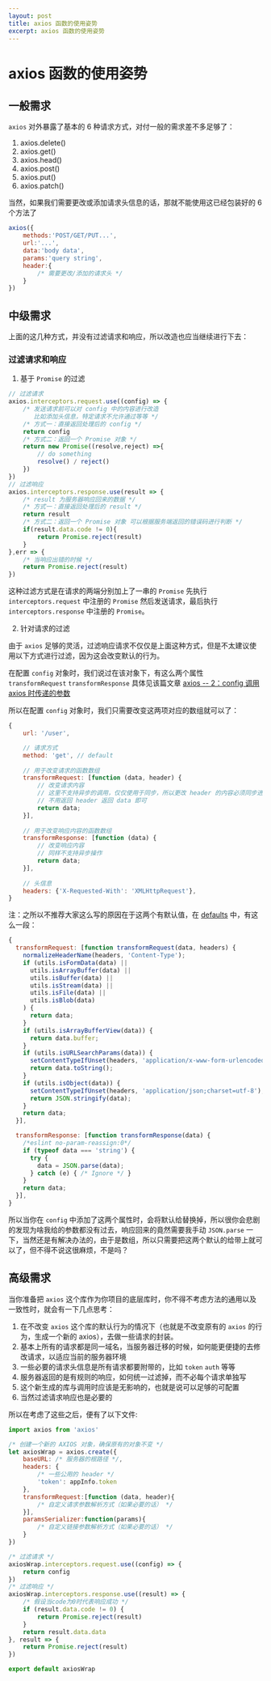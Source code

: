 ```yaml
---
layout: post
title: axios 函数的使用姿势
excerpt: axios 函数的使用姿势
---
```


<h1 class="title">axios 函数的使用姿势</h1>

## 一般需求

`axios` 对外暴露了基本的 6 种请求方式，对付一般的需求差不多足够了：

1. axios.delete()
2. axios.get()
3. axios.head()
4. axios.post()
5. axios.put()
6. axios.patch()

当然，如果我们需要更改或添加请求头信息的话，那就不能使用这已经包装好的 6 个方法了

```javascript
axios({
    methods:'POST/GET/PUT...',
    url:'...',
    data:'body data',
    params:'query string',
    header:{
        /* 需要更改/添加的请求头 */
    }
})
```

## 中级需求

上面的这几种方式，并没有过滤请求和响应，所以改造也应当继续进行下去：

### 过滤请求和响应

1. 基于 `Promise` 的过滤

```javascript
// 过滤请求
axios.interceptors.request.use((config) => {
    /* 发送请求前可以对 config 中的内容进行改造
       比如添加头信息，特定请求不允许通过等等 */
    /* 方式一：直接返回处理后的 config */
    return config
    /* 方式二：返回一个 Promise 对象 */
    return new Promise((resolve,reject) =>{
        // do something
        resolve() / reject()
    })
})
// 过滤响应
axios.interceptors.response.use(result => {
    /* result 为服务器响应回来的数据 */
    /* 方式一：直接返回处理后的 result */
    return result
    /* 方式二：返回一个 Promise 对象 可以根据服务端返回的错误码进行判断 */
    if(result.data.code != 0){
        return Promise.reject(result)
    }
},err => {
    /* 当响应出错的时候 */
    return Promise.reject(result)
})
```

这种过滤方式是在请求的两端分别加上了一串的 `Promise` 先执行 `interceptors.request` 中注册的 `Promise` 然后发送请求，最后执行 `interceptors.response` 中注册的 `Promise`。

2. 针对请求的过滤

由于 `axios` 足够的灵活，过滤响应请求不仅仅是上面这种方式，但是不太建议使用以下方式进行过滤，因为这会改变默认的行为。

在配置 `config` 对象时，我们说过在该对象下，有这么两个属性 `transformRequest` `transformResponse` 具体见该篇文章 [axios -- 2：config 调用 axios 时传递的参数](http://blog.acohome.cn/2017/02/23/axios-config/)

所以在配置 `config` 对象时，我们只需要改变这两项对应的数组就可以了：

```javascript
{
    url: '/user',

    // 请求方式
    method: 'get', // default
    
    // 用于改变请求的函数数组
    transformRequest: [function (data, header) {
        // 改变请求内容
        // 这里不支持异步的调用，仅仅使用于同步，所以更改 header 的内容必须同步进行
        // 不用返回 header 返回 data 即可
        return data;
    }],
    
    // 用于改变响应内容的函数数组
    transformResponse: [function (data) {
        // 改变响应内容
        // 同样不支持异步操作
        return data;
    }],
    
    // 头信息
    headers: {'X-Requested-With': 'XMLHttpRequest'},
}
```

注：之所以不推荐大家这么写的原因在于这两个有默认值，在 [defaults](https://github.com/mzabriskie/axios/blob/master/lib/defaults.js) 中，有这么一段：

```javascript
{
  transformRequest: [function transformRequest(data, headers) {
    normalizeHeaderName(headers, 'Content-Type');
    if (utils.isFormData(data) ||
      utils.isArrayBuffer(data) ||
      utils.isBuffer(data) ||
      utils.isStream(data) ||
      utils.isFile(data) ||
      utils.isBlob(data)
    ) {
      return data;
    }
    if (utils.isArrayBufferView(data)) {
      return data.buffer;
    }
    if (utils.isURLSearchParams(data)) {
      setContentTypeIfUnset(headers, 'application/x-www-form-urlencoded;charset=utf-8');
      return data.toString();
    }
    if (utils.isObject(data)) {
      setContentTypeIfUnset(headers, 'application/json;charset=utf-8');
      return JSON.stringify(data);
    }
    return data;
  }],

  transformResponse: [function transformResponse(data) {
    /*eslint no-param-reassign:0*/
    if (typeof data === 'string') {
      try {
        data = JSON.parse(data);
      } catch (e) { /* Ignore */ }
    }
    return data;
  }],
}
```

所以当你在 `config` 中添加了这两个属性时，会将默认给替换掉，所以很你会悲剧的发现为啥我给的参数都没有过去，响应回来的竟然需要我手动 `JSON.parse` 一下，当然还是有解决办法的，由于是数组，所以只需要把这两个默认的给带上就可以了，但不得不说这很麻烦，不是吗？

## 高级需求
当你准备把 `axios` 这个库作为你项目的底层库时，你不得不考虑方法的通用以及一致性时，就会有一下几点思考：

1. 在不改变 `axios` 这个库的默认行为的情况下（也就是不改变原有的 `axios` 的行为，生成一个新的 axios），去做一些请求的封装。
2. 基本上所有的请求都是同一域名，当服务器迁移的时候，如何能更便捷的去修改请求，以适应当前的服务器环境
3. 一些必要的请求头信息是所有请求都要附带的，比如 `token` `auth` 等等
4. 服务器返回的是有规则的响应，如何统一过滤掉，而不必每个请求单独写
5. 这个新生成的库与调用时应该是无影响的，也就是说可以足够的可配置
6. 当然过滤请求响应也是必要的

所以在考虑了这些之后，便有了以下文件:

```javascript
import axios from 'axios'

/* 创建一个新的 AXIOS 对象，确保原有的对象不变 */
let axiosWrap = axios.create({
    baseURL: /* 服务器的根路径 */,
    headers: {
        /* 一些公用的 header */
        'token': appInfo.token
    },
    transformRequest:[function (data, header){
        /* 自定义请求参数解析方式（如果必要的话） */
    }],
    paramsSerializer:function(params){
        /* 自定义链接参数解析方式（如果必要的话） */
    }
})

/* 过滤请求 */
axiosWrap.interceptors.request.use((config) => {
    return config
})
/* 过滤响应 */
axiosWrap.interceptors.response.use((result) => {
    /* 假设当code为0时代表响应成功 */
    if (result.data.code != 0) {
        return Promise.reject(result)
    }
    return result.data.data
}, result => {
    return Promise.reject(result)
})

export default axiosWrap
```

